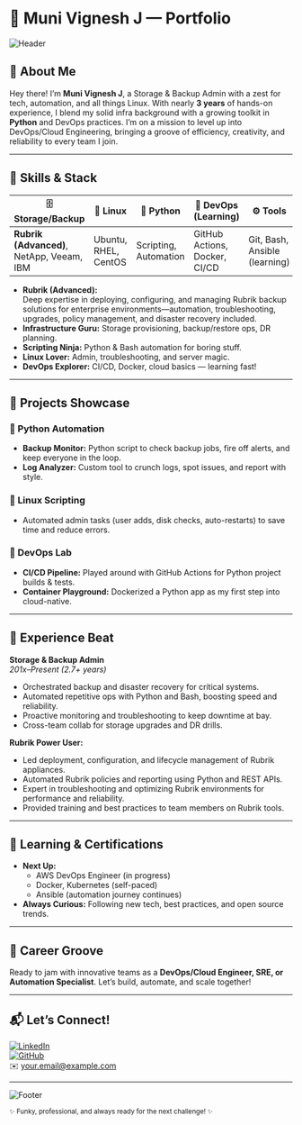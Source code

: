 # 🚀 Muni Vignesh J — Portfolio

![Header](https://capsule-render.vercel.app/api?type=waving&color=gradient&height=160&section=header&text=Muni%20Vignesh%20J&fontSize=38&fontAlign=50&fontColor=ffffff)

## 🎸 About Me

Hey there! I’m **Muni Vignesh J**, a Storage & Backup Admin with a zest for tech, automation, and all things Linux. With nearly **3 years** of hands-on experience, I blend my solid infra background with a growing toolkit in **Python** and DevOps practices. I’m on a mission to level up into DevOps/Cloud Engineering, bringing a groove of efficiency, creativity, and reliability to every team I join.

---

## 🧩 Skills & Stack

| 🗄 Storage/Backup         | 🐧 Linux | 🐍 Python | 🚀 DevOps (Learning) | ⚙️ Tools        |
|--------------------------|----------|-----------|---------------------|----------------|
| **Rubrik (Advanced)**, NetApp, Veeam, IBM | Ubuntu, RHEL, CentOS | Scripting, Automation | GitHub Actions, Docker, CI/CD | Git, Bash, Ansible (learning) |

- **Rubrik (Advanced):**  
  Deep expertise in deploying, configuring, and managing Rubrik backup solutions for enterprise environments—automation, troubleshooting, upgrades, policy management, and disaster recovery included.
- **Infrastructure Guru:** Storage provisioning, backup/restore ops, DR planning.
- **Scripting Ninja:** Python & Bash automation for boring stuff.
- **Linux Lover:** Admin, troubleshooting, and server magic.
- **DevOps Explorer:** CI/CD, Docker, cloud basics — learning fast!

---

## 🌈 Projects Showcase

### 🦾 Python Automation
- **Backup Monitor:** Python script to check backup jobs, fire off alerts, and keep everyone in the loop.
- **Log Analyzer:** Custom tool to crunch logs, spot issues, and report with style.

### 🐧 Linux Scripting
- Automated admin tasks (user adds, disk checks, auto-restarts) to save time and reduce errors.

### 🚧 DevOps Lab
- **CI/CD Pipeline:** Played around with GitHub Actions for Python project builds & tests.
- **Container Playground:** Dockerized a Python app as my first step into cloud-native.

---

## 🥁 Experience Beat

**Storage & Backup Admin**  
*201x–Present (2.7+ years)*

- Orchestrated backup and disaster recovery for critical systems.
- Automated repetitive ops with Python and Bash, boosting speed and reliability.
- Proactive monitoring and troubleshooting to keep downtime at bay.
- Cross-team collab for storage upgrades and DR drills.

**Rubrik Power User:**  
- Led deployment, configuration, and lifecycle management of Rubrik appliances.
- Automated Rubrik policies and reporting using Python and REST APIs.
- Expert in troubleshooting and optimizing Rubrik environments for performance and reliability.
- Provided training and best practices to team members on Rubrik tools.

---

## 🌱 Learning & Certifications

- **Next Up:**  
  - AWS DevOps Engineer (in progress)
  - Docker, Kubernetes (self-paced)
  - Ansible (automation journey continues)
- **Always Curious:** Following new tech, best practices, and open source trends.

---

## 🎯 Career Groove

Ready to jam with innovative teams as a **DevOps/Cloud Engineer, SRE, or Automation Specialist**. Let’s build, automate, and scale together!

---

## 📬 Let’s Connect!

[![LinkedIn](https://img.shields.io/badge/LinkedIn-blue?style=flat&logo=linkedin)](https://www.linkedin.com/in/your-profile)  
[![GitHub](https://img.shields.io/badge/GitHub-181717?style=flat&logo=github)](https://github.com/Muni-vignesh-J)  
✉️ your.email@example.com

---

![Footer](https://capsule-render.vercel.app/api?type=waving&color=gradient&height=120&section=footer)

<sub>✨ Funky, professional, and always ready for the next challenge! ✨</sub>